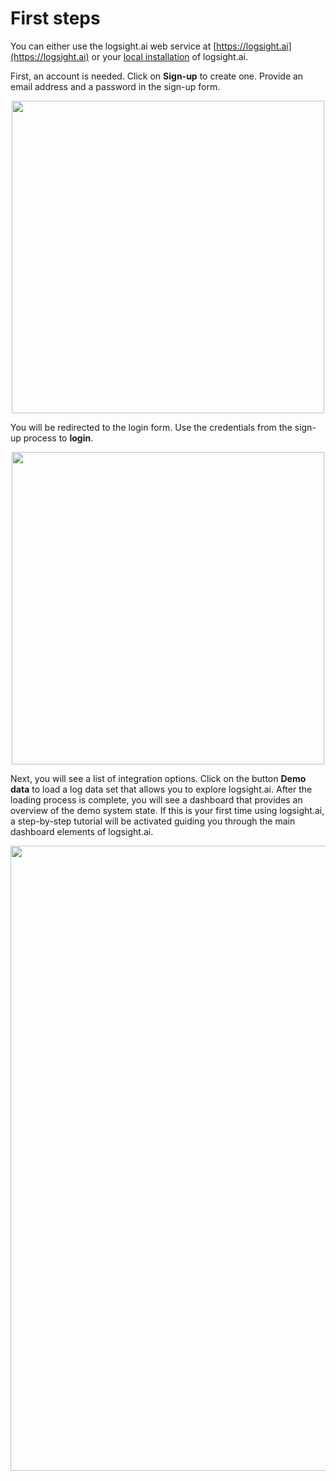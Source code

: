 # First steps

You can either use the logsight.ai web service at [https://logsight.ai](https://logsight.ai) or your [local installation](/get_started/installation.md) of logsight.ai.

First, an account is needed. Click on **Sign-up** to create one. Provide an email address and a password in the sign-up form.

<img style="display: block; margin-left: auto; margin-right: auto;" width="500" src="/get_started/imgs/sign_up.png"/>

You will be redirected to the login form. Use the credentials from the sign-up process to **login**.

<img style="display: block; margin-left: auto; margin-right: auto;" width="500" src="/get_started/imgs/login.png"/>

Next, you will see a list of integration options. Click on the button **Demo data** to load a log data set that allows you to explore logsight.ai. After the loading process is complete, you will see a dashboard that provides an overview of the demo system state. If this is your first time using logsight.ai, a step-by-step tutorial will be activated guiding you through the main dashboard elements of logsight.ai.

<img style="display: block; margin-left: auto; margin-right: auto;" width="1000" src="/get_started/imgs/overview_dashboard.png"/>
